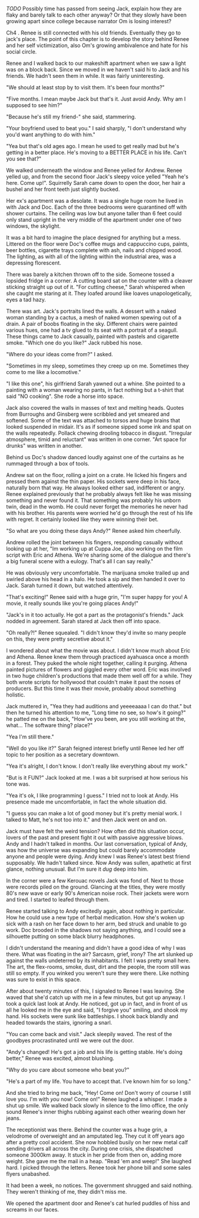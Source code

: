 *TODO* Possibly time has passed from seeing Jack, explain how they are flaky and barely talk to each other anyway? Or that they slowly have been growing apart since college because narrator Om is losing interest?


Ch4 . Renee is still connected with his old friends. Eventually they go to jack's place. The point of this chapter is to develop the story behind Renee and her self victimization, also Om's growing ambivalence and hate for his social circle.












Renee and I walked back to our makeshift apartment when we saw a light was on a block back. Since we moved in we haven't said hi to Jack and his friends. We hadn't seen them in while. It was fairly uninteresting.

"We should at least stop by to visit them. It's been four months?"

"Five months. I mean maybe Jack but that's it. Just avoid Andy. Why am I supposed to see him?"

"Because he's still my friend-" she said, stammering.

"Your boyfriend used to beat you." I said sharply, "I don't understand why you'd want anything to do with him."

"Yea but that's old ages ago. I mean he used to get really mad but he's getting in a better place. He's moving to a BETTER PLACE in his life. Can't you see that?"

We walked underneath the window and Renee yelled for Andrew. Renee yelled up, and from the second floor Jack's sleepy voice yelled "Yeah he's here. Come up!". Squirrelly Sarah came down to open the door, her hair a bushel and her front teeth just slightly bucked.

Her ex's apartment was a desolate. It was a single huge room he lived in with Jack and Doc. Each of the three bedrooms were quarantined off with shower curtains. The ceiling was low but anyone taller than 6 feet could only stand upright in the very middle of the apartment under one of two windows, the skylight.

It was a bit hard to imagine the place designed for anything but a mess. Littered on the floor were Doc's coffee mugs and cappuccino cups, paints, beer bottles, cigarette trays complete with ash, nails and chipped wood.  The lighting, as with all of the lighting within the industrial area, was a depressing florescent.

There was barely a kitchen thrown off to the side. Someone tossed a lopsided fridge in a corner. A cutting board sat on the counter with a cleaver sticking straight up out of it. "For cutting cheese," Sarah whispered when she caught me staring at it. They loafed around like loaves unapologetically, eyes a tad hazy.

There was art. Jack's portraits lined the walls. A dessert with a naked woman standing by a cactus, a mesh of naked women spewing out of a drain. A pair of boobs floating in the sky. Different chairs were painted various hues, one had a tv glued to its seat with a portrait of a seagull. These things came to Jack casually, painted with pastels and cigarette smoke. "Which one do you like?" Jack rubbed his nose.

"Where do your ideas come from?" I asked.

"Sometimes in my sleep, sometimes they creep up on me. Sometimes they come to me like a locomotive."

"I like this one", his girlfriend Sarah yawned out a whine. She pointed to a painting with a woman wearing no pants, in fact nothing but a t-shirt that said "NO cooking". She rode a horse into space.

Jack also covered the walls in masses of text and melting heads. Quotes from Burroughs and Ginsberg were scribbled and yet smeared and softened. Some of the text was attached to torsos and huge brains that looked suspended in midair. It's as if someone sipped some ink and spat on the walls repeatedly. Pollack chewing drooling tobacco in disgust. "Irregular atmosphere, timid and reluctant" was written in one corner. "Art space for drunks" was written in another.

Behind us Doc's shadow danced loudly against one of the curtains as he rummaged through a box of tools.

Andrew sat on the floor, rolling a joint on a crate. He licked his fingers and pressed them against the thin paper. His sockets were deep in his face, naturally born that way. He always looked either sad, indifferent or angry. Renee explained previously that he probably always felt like he was missing something and never found it. That something was probably his unborn twin, dead in the womb. He could never forget the memories he never had with his brother. His parents were worried he'd go through the rest of his life with regret. It certainly looked like they were winning their bet.

"So what are you doing these days Andy?" Renee asked him cheerfully.

Andrew rolled the joint between his fingers, responding casually without looking up at her, "Im working up at Cuppa Joe, also working on the film script with Eric and Athena. We're sharing some of the dialogue and there's a big funeral scene with a eulogy. That's all I can say really."

He was obviously very uncomfortable. The marijuana smoke trailed up and swirled above his head in a halo. He took a sip and then handed it over to Jack. Sarah turned it down, but watched attentively.

"That's exciting!" Renee said with a huge grin, "I'm super happy for you! A movie, it really sounds like you're going places Andy!"

"Jack's in it too actually. He got a part as the protagonist's friends." Jack nodded in agreement. Sarah stared at Jack then off into space.

"Oh really?!" Renee squealed. "I didn't know they'd invite so many people on this, they were pretty secretive about it."

I wondered about what the movie was about. I didn't know much about Eric and Athena. Renee knew them through practiced ayahuasca once a month in a forest. They puked the whole night together, calling it purging. Athena painted pictures of flowers and giggled every other word. Eric was involved in two huge children's productions that made them well off for a while. They both wrote scripts for hollywood that couldn't make it past the noses of producers. But this time it was their movie, probably about something holistic.

Jack muttered in, "Yea they had auditions and yeeeeaaaa I can do that." but then he turned his attention to me, "Long time no see, so how's it going?" he patted me on the back, "How've you been, are you still working at the, what... The software thing? place?"

"Yea I'm still there."

"Well do you like it?" Sarah feigned interest briefly until Renee led her off topic to her position as a secretary downtown.

"Yea it's alright, I don't know. I don't really like everything about my work."

"But is it FUN?" Jack looked at me. I was a bit surprised at how serious his tone was.

"Yea it's ok, I like programming I guess." I tried not to look at Andy. His presence made me uncomfortable, in fact the whole situation did.

"I guess you can make a lot of good money but it's pretty menial work. I talked to Matt, he's not too into it." and then Jack went on and on.

Jack must have felt the weird tension? How often did this situation occur, lovers of the past and present fight it out with passive aggressive blows. Andy and I hadn't talked in months. Our last conversation, typical of Andy, was how the universe was expanding but could barely accommodate anyone and people were dying. Andy knew I was Renee's latest best friend supposably. We hadn't talked since. Now Andy was sullen, apathetic at first glance, nothing unusual. But I'm sure it *dug* deep into him.

In the corner were a few Kerouac novels Jack was fond of. Next to those were records piled on the ground. Glancing at the titles, they were mostly 80's new wave or early 90's American noise rock. Their jackets were worn and tired. I started to leafed through them.

Renee started talking to Andy excitedly again, about nothing in particular. How he could use a new type of herbal medication. How she's woken up sick with a rash on her face down to her arm, bed struck and unable to go work. Doc brooded in the shadows not saying anything, and I could see a silhouette putting on some black blurry headphones.

I didn't understand the meaning and didn't have a good idea of why I was there. What was floating in the air? Sarcasm, grief, irony? The art slunked up against the walls undeterred by its inhabitants. I felt I was pretty small here. The art, the flex-rooms, smoke, dust, dirt and the people, the room still was still so empty. If you winked you weren't sure they were there. Like nothing was sure to exist in this space.

After about twenty minutes of this, I signaled to Renee I was leaving. She waved that she'd catch up with me in a few minutes, but got up anyway. I took a quick last look at Andy. He noticed, got up in fact, and in front of us all he looked me in the eye and said, "I forgive you" smiling, and shook my hand. His sockets were sunk like battleships. I shook back blandly and headed towards the stairs, ignoring a snarl.

"You can come back and visit." Jack sleepily waved. The rest of the goodbyes procrastinated until we were out the door.

"Andy's changed! He's got a job and his life is getting stable. He's doing better," Renee was excited, almost blushing.

"Why do you care about someone who beat you?"

"He's a part of my life. You have to accept that. I've known him for so long."

And she tried to bring me back, "Hey! Come on! Don't worry of course I still love you. I'm with _you_ now! Come on!" Renee laughed a whisper. I made a shut up smile. We walked back slowly in silence to the limo office, the only sound Renee's inner thighs rubbing against each other wearing down her jeans.

The receptionist was there. Behind the counter was a huge grin, a velodrome of overweight and an amputated leg. They cut it off years ago after a pretty cool accident. She now hobbled busily on her new metal calf sending drivers all across the city. During one crisis, she dispatched someone 3000km away. It stuck in her pride from then on, adding more weight. She gave me the mail in a heap. "Read 'em and weep!" She laughed hard. I picked through the letters. Renee took her phone bill and some sales flyers unabashed.

It had been a week, no notices. The government shrugged and said nothing. They weren't thinking of me, they didn't miss me.

We opened the apartment door and Renee's cat hurled puddles of hiss and screams in our faces.
